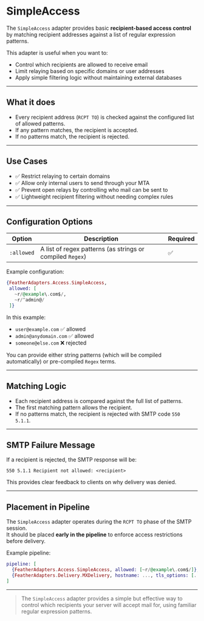 # SimpleAccess

The `SimpleAccess` adapter provides basic **recipient-based access control** by matching recipient addresses against a list of regular expression patterns.

This adapter is useful when you want to:

- Control which recipients are allowed to receive email
- Limit relaying based on specific domains or user addresses
- Apply simple filtering logic without maintaining external databases

---

## What it does

- Every recipient address (`RCPT TO`) is checked against the configured list of allowed patterns.
- If any pattern matches, the recipient is accepted.
- If no patterns match, the recipient is rejected.

---

## Use Cases

- ✅ Restrict relaying to certain domains
- ✅ Allow only internal users to send through your MTA
- ✅ Prevent open relays by controlling who mail can be sent to
- ✅ Lightweight recipient filtering without needing complex rules

---

## Configuration Options

| Option | Description | Required |
|--------|-------------|-----------|
| `:allowed` | A list of regex patterns (as strings or compiled `Regex`) | ✅ |

Example configuration:

```elixir
{FeatherAdapters.Access.SimpleAccess,
 allowed: [
   ~r/@example\.com$/,
   ~r/^admin@/
 ]}
```

In this example:

- `user@example.com` ✅ allowed
- `admin@anydomain.com` ✅ allowed
- `someone@else.com` ❌ rejected

You can provide either string patterns (which will be compiled automatically) or pre-compiled `Regex` terms.

---

## Matching Logic

- Each recipient address is compared against the full list of patterns.
- The first matching pattern allows the recipient.
- If no patterns match, the recipient is rejected with SMTP code `550 5.1.1`.

---

## SMTP Failure Message

If a recipient is rejected, the SMTP response will be:

```
550 5.1.1 Recipient not allowed: <recipient>
```

This provides clear feedback to clients on why delivery was denied.

---

## Placement in Pipeline

The `SimpleAccess` adapter operates during the `RCPT TO` phase of the SMTP session.  
It should be placed **early in the pipeline** to enforce access restrictions before delivery.

Example pipeline:

```elixir
pipeline: [
  {FeatherAdapters.Access.SimpleAccess, allowed: [~r/@example\.com$/]},
  {FeatherAdapters.Delivery.MXDelivery, hostname: ..., tls_options: [...]}
]
```

---

> The `SimpleAccess` adapter provides a simple but effective way to control which recipients your server will accept mail for, using familiar regular expression patterns.

